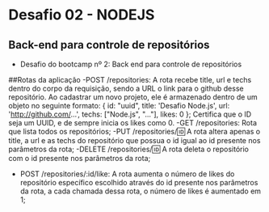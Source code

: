 # Desafio 02 - NODEJS

## Back-end para controle de repositórios

- Desafio do bootcamp nº 2: Back end para controle de repositórios

##Rotas da aplicação
-POST /repositories: A rota recebe title, url e techs dentro do corpo da requisição, sendo a URL o link para o github desse repositório. Ao cadastrar um novo projeto, ele é armazenado dentro de um objeto no seguinte formato: { id: "uuid", title: 'Desafio Node.js', url: 'http://github.com/...', techs: ["Node.js", "..."], likes: 0 }; Certifica que o ID seja um UUID, e de sempre inicia os likes como 0.
-GET /repositories: Rota que lista todos os repositórios;
-PUT /repositories/:id: A rota altera apenas o title, a url e as techs do repositório que possua o id igual ao id presente nos parâmetros da rota;
-DELETE /repositories/:id: A rota deleta o repositório com o id presente nos parâmetros da rota;
- POST /repositories/:id/like: A rota aumenta o número de likes do repositório específico escolhido através do id presente nos parâmetros da rota, a cada chamada dessa rota, o número de likes é aumentado em 1;
